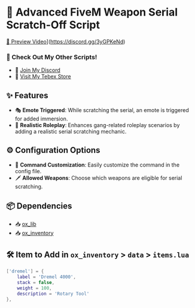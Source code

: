 
# 🔫 Advanced FiveM Weapon Serial Scratch-Off Script

[🎥 Preview Video](https://discord.gg/3yGPKeNd)](https://discord.gg/3yGPKeNd)

### 📜 Check Out My Other Scripts!
- 💬 [Join My Discord](https://discord.gg/tJtKPSz9p3)
- 🛒 [Visit My Tebex Store](https://mikey.tebex.io/)

## ✨ Features
- 🎭 **Emote Triggered**: While scratching the serial, an emote is triggered for added immersion.
- 🌆 **Realistic Roleplay**: Enhances gang-related roleplay scenarios by adding a realistic serial scratching mechanic.

## ⚙️ Configuration Options
- 🔧 **Command Customization**: Easily customize the command in the config file.
- 🗡️ **Allowed Weapons**: Choose which weapons are eligible for serial scratching.

## 📦 Dependencies
- 📥 [ox_lib](https://github.com/overextended/ox_lib)
- 📥 [ox_inventory](https://github.com/overextended/ox_inventory)

## 🛠️ Item to Add in `ox_inventory` > `data` > `items.lua`

```lua
['dremel'] = {
    label = 'Dremel 4000',
    stack = false,
    weight = 100,
    description = 'Rotary Tool'
},
```
